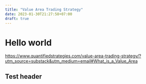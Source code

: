 ```yaml
---
title: "Value Area Trading Strategy"
date: 2023-01-30T21:27:58+07:00
draft: true
---
```


# Hello world
https://www.quantifiedstrategies.com/value-area-trading-strategy/?utm_source=substack&utm_medium=email#What_is_a_Value_Area
## Test header